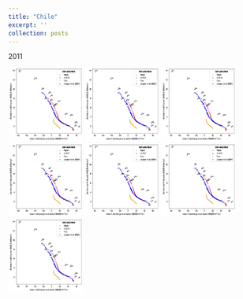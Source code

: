 ```yaml
---
title: "Chile"
excerpt: ''
collection: posts
---
```


2011

<img src="/images/harney.png" width="30%" height="30%">
<img src="/images/harney.png" width="30%" height="30%">
<img src="/images/harney.png" width="30%" height="30%">
<img src="/images/harney.png" width="30%" height="30%">
<img src="/images/harney.png" width="30%" height="30%">
<img src="/images/harney.png" width="30%" height="30%">
<img src="/images/harney.png" width="30%" height="30%">

